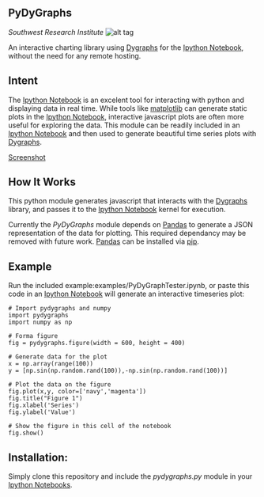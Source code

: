 PyDyGraphs
-----
*Southwest Research Institute*
![alt tag](http://www.boulder.swri.edu/clark/swrilogo.gif)

An interactive charting library using [Dygraphs](http://dygraphs.com/) for the [Ipython Notebook](http://ipython.org/notebook.html), without the need for any remote hosting.

## Intent

The [Ipython Notebook](http://ipython.org/notebook.html) is an excelent tool for interacting with python and displaying data in real time. While tools like [matplotlib](http://matplotlib.org/) can generate static plots in the [Ipython Notebook](http://ipython.org/notebook.html), interactive javascript plots are often more useful for exploring the data. This module can be readily included in an [Ipython Notebook](http://ipython.org/notebook.html) and then used to generate beautiful time series plots with [Dygraphs](http://dygraphs.com/).

[Screenshot](http://i.imgur.com/etR5a21.png)

## How It Works

This python module generates javascript that interacts with the [Dygraphs](http://dygraphs.com/) library, and passes it to the [Ipython Notebook](http://ipython.org/notebook.html) kernel for execution.

Currently the *PyDyGraphs* module depends on [Pandas](http://pandas.pydata.org/) to generate a JSON representation of the data for plotting. This required dependancy may be removed with future work. [Pandas](http://pandas.pydata.org/) can be installed via [pip](https://pypi.python.org/pypi/pip).

## Example
Run the included example:examples/PyDyGraphTester.ipynb, or  paste this code in an [Ipython Notebook](http://ipython.org/notebook.html) will generate an interactive timeseries plot:

    # Import pydygraphs and numpy
    import pydygraphs
    import numpy as np

    # Forma figure
    fig = pydygraphs.figure(width = 600, height = 400)

    # Generate data for the plot
    x = np.array(range(100))
    y = [np.sin(np.random.rand(100)),-np.sin(np.random.rand(100))]

    # Plot the data on the figure
    fig.plot(x,y, color=['navy','magenta'])
    fig.title("Figure 1")
    fig.xlabel('Series')
    fig.ylabel('Value')

    # Show the figure in this cell of the notebook
    fig.show()

## Installation:
Simply clone this repository and include the *pydygraphs.py* module in your [Ipython Notebooks](http://ipython.org/notebook.html).


